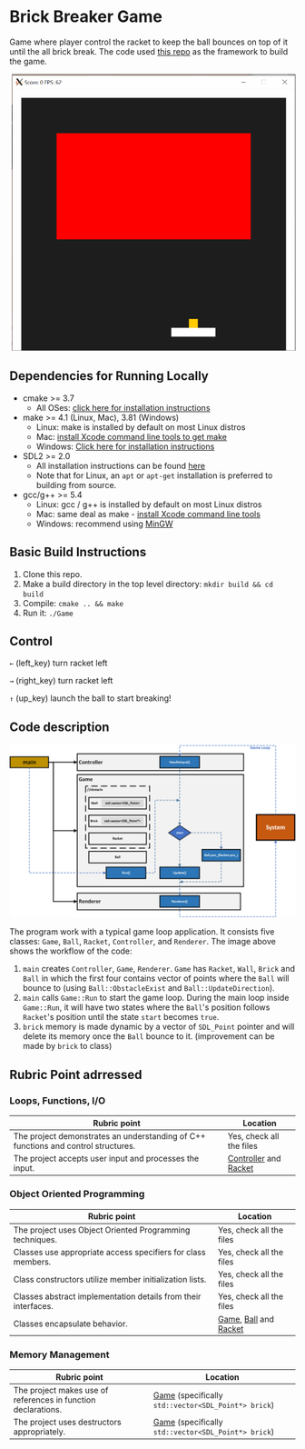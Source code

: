 # Brick Breaker Game
Game where player control the racket to keep the ball bounces on top of it until the all brick break. The code used [this repo](https://github.com/udacity/CppND-Capstone-Snake-Game) as the framework to build the game. 

![]()
<img src="gameplay.gif" width="500">


## Dependencies for Running Locally
* cmake >= 3.7
  * All OSes: [click here for installation instructions](https://cmake.org/install/)
* make >= 4.1 (Linux, Mac), 3.81 (Windows)
  * Linux: make is installed by default on most Linux distros
  * Mac: [install Xcode command line tools to get make](https://developer.apple.com/xcode/features/)
  * Windows: [Click here for installation instructions](http://gnuwin32.sourceforge.net/packages/make.htm)
* SDL2 >= 2.0
  * All installation instructions can be found [here](https://wiki.libsdl.org/Installation)
  * Note that for Linux, an `apt` or `apt-get` installation is preferred to building from source.
* gcc/g++ >= 5.4
  * Linux: gcc / g++ is installed by default on most Linux distros
  * Mac: same deal as make - [install Xcode command line tools](https://developer.apple.com/xcode/features/)
  * Windows: recommend using [MinGW](http://www.mingw.org/)


## Basic Build Instructions

1. Clone this repo.
2. Make a build directory in the top level directory: `mkdir build && cd build`
3. Compile: `cmake .. && make`
4. Run it: `./Game`

## Control

`←` (left_key) turn racket left

`→` (right_key) turn racket left

`↑` (up_key) launch the ball to start breaking!

## Code description

<img src="workflow.gif"/>


The program work with a typical game loop application. It consists five classes: `Game`, `Ball`, `Racket`, `Controller`, and `Renderer`. The image above shows the workflow of the code:

1. `main` creates `Controller`, `Game`, `Renderer`. `Game` has `Racket`, `Wall`, `Brick` and `Ball` in which the first four contains vector of points where the `Ball` will bounce to (using `Ball::ObstacleExist` and `Ball::UpdateDirection`).
2. `main` calls `Game::Run` to start the game loop. During the main loop inside `Game::Run`, it will have two states where the `Ball`'s position follows `Racket`'s position until the state `start` becomes  `true`.
3. `brick` memory is made dynamic by a vector of `SDL_Point` pointer and will delete its memory once the `Ball` bounce to it. (improvement can be made by `brick` to class)


## Rubric Point adrressed

### Loops, Functions, I/O
| Rubric point  | Location |
| ------------- | ------------- |
| The project demonstrates an understanding of C++ functions and control structures.  |   Yes, check all the files
| The project accepts user input and processes the input.| [Controller](src/controller.cpp) and [Racket](src/racket.cpp)

### Object Oriented Programming
| Rubric point  | Location |
| ------------- | ------------- |
| The project uses Object Oriented Programming techniques.  |   Yes, check all the files
Classes use appropriate access specifiers for class members. | Yes, check all the files
Class constructors utilize member initialization lists. | Yes, check all the files
Classes abstract implementation details from their interfaces. | Yes, check all the files
Classes encapsulate behavior. | [Game](src/controller.cpp), [Ball](src/Ball.cpp) and [Racket](src/racket.cpp)

### Memory Management
| Rubric point  | Location |
| ------------- | ------------- |
| The project makes use of references in function declarations.  |   [Game](src/game.cpp) (specifically `std::vector<SDL_Point*> brick`)
The project uses destructors appropriately. | [Game](src/game.cpp) (specifically `std::vector<SDL_Point*> brick`)
